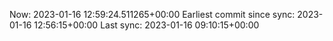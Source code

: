 Now: 2023-01-16 12:59:24.511265+00:00 Earliest commit since sync: 2023-01-16 12:56:15+00:00 Last sync: 2023-01-16 09:10:15+00:00
